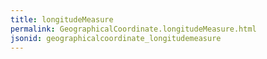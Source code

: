 ```yaml
---
title: longitudeMeasure
permalink: GeographicalCoordinate.longitudeMeasure.html
jsonid: geographicalcoordinate_longitudemeasure
---
```

